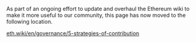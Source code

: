 As part of an ongoing effort to update and overhaul the Ethereum wiki to make it more useful to our community, this page has now moved to the following location.

[eth.wiki/en/governance/5-strategies-of-contribution](https://eth.wiki/en/governance/5-strategies-of-contribution)
